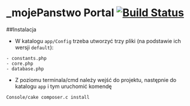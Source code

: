 # _mojePanstwo Portal [![Build Status](https://secure.travis-ci.org/epforgpl/_mojePanstwo-Portal.png?branch=master)](https://travis-ci.org/epforgpl/_mojePanstwo-Portal)

##Instalacja

* W katalogu `app/Config` trzeba utworzyć trzy pliki (na podstawie ich wersji `default`):

```
- constants.php
- core.php
- database.php
```

* Z poziomu terminala/cmd należy wejść do projektu, następnie do katalogu `app` i tym uruchomić komendę

```
Console/cake composer.c install
```